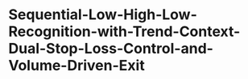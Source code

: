 # Sequential-Low-High-Low-Recognition-with-Trend-Context-Dual-Stop-Loss-Control-and-Volume-Driven-Exit